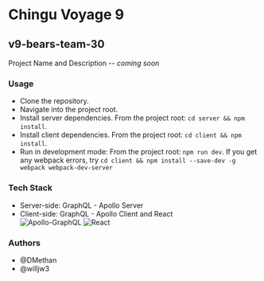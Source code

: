 # Chingu Voyage 9
## v9-bears-team-30

Project Name and Description -- *coming soon*

### Usage
- Clone the repository.
- Navigate into the project root.
- Install server dependencies. From the project root: `cd server && npm install`.
- Install client dependencies. From the project root: `cd client && npm install`. 
- Run in development mode: From the project root: `npm run dev`. If you get any webpack errors, try `cd client && npm install --save-dev -g webpack webpack-dev-server`

### Tech Stack
- Server-side: GraphQL - Apollo Server
- Client-side: GraphQL - Apollo Client and React<br>
![Apollo-GraphQL](https://dl.dropboxusercontent.com/s/ba9jwbdbe2y1py8/apollo-graphql.png?dl=0)
![React](https://dl.dropboxusercontent.com/s/oire3bcb8x25mez/react.png?dl=0)

### Authors
- @DMethan
- @willjw3

